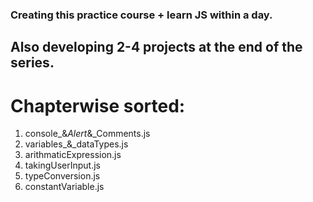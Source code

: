 ### Creating this practice course + learn JS within a day.

## Also developing 2-4 projects at the end of the series.

# Chapterwise sorted:
   1. console_&_Alert_&_Comments.js
   2. variables_&_dataTypes.js
   3. arithmaticExpression.js
   4. takingUserInput.js
   5. typeConversion.js
   6. constantVariable.js
